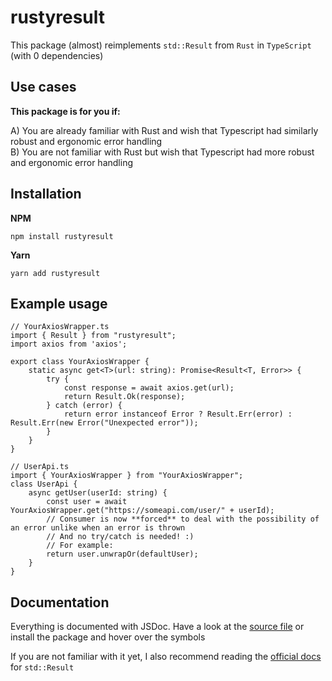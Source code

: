 # rustyresult

This package (almost) reimplements ``std::Result`` from ``Rust`` in ``TypeScript`` (with 0 dependencies)

## Use cases

**This package is for you if:** <br/>

A) You are already familiar with Rust and wish that Typescript had similarly robust and ergonomic error handling <br/>
B) You are not familiar with Rust but wish that Typescript had more robust and ergonomic error handling <br/>

## Installation

**NPM**

``npm install rustyresult``

**Yarn**

``yarn add rustyresult``

## Example usage
```
// YourAxiosWrapper.ts
import { Result } from "rustyresult";
import axios from 'axios';

export class YourAxiosWrapper {
    static async get<T>(url: string): Promise<Result<T, Error>> {
        try {
            const response = await axios.get(url);
            return Result.Ok(response);
        } catch (error) {
            return error instanceof Error ? Result.Err(error) : Result.Err(new Error("Unexpected error"));
        }
    }
}

// UserApi.ts
import { YourAxiosWrapper } from "YourAxiosWrapper";
class UserApi {
    async getUser(userId: string) {
        const user = await YourAxiosWrapper.get("https://someapi.com/user/" + userId);
        // Consumer is now **forced** to deal with the possibility of an error unlike when an error is thrown 
        // And no try/catch is needed! :)
        // For example:
        return user.unwrapOr(defaultUser);
    }
}
```

## Documentation

Everything is documented with JSDoc. Have a look at the [source file](./src/index.ts) or install the package and hover over the symbols <br/> 

If you are not familiar with it yet, I also recommend reading the [official docs](https://doc.rust-lang.org/std/result/) for ``std::Result`` 


